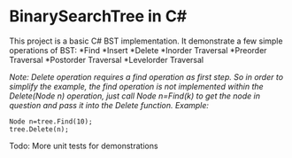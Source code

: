 BinarySearchTree in C#
================

This project is a basic C# BST implementation. It demonstrate a few simple operations of BST:
*Find
*Insert
*Delete
*Inorder Traversal
*Preorder Traversal
*Postorder Traversal
*Levelorder Traversal

*Note: Delete operation requires a find operation as first step. So in order to simplify the example, the find operation is not implemented within the Delete(Node n) operation, just call Node n=Find(k) to get the node in question and pass it into the Delete function. Example:*

```
Node n=tree.Find(10);
tree.Delete(n);
```

Todo:
More unit tests for demonstrations
